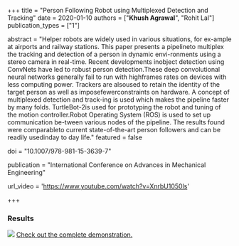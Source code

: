 +++
title = "Person Following Robot using Multiplexed Detection and Tracking"
date = 2020-01-10
authors = ["**Khush Agrawal**", "Rohit Lal"]
publication_types = ["1"]

abstract = "Helper robots are widely used in various situations, for ex-ample at airports and railway stations. This paper presents a pipelineto multiplex the tracking and detection of a person in dynamic envi-ronments using a stereo camera in real-time. Recent developments inobject detection using ConvNets have led to robust person detection.These deep convolutional neural networks generally fail to run with highframes rates on devices with less computing power. Trackers are alsoused to retain the identity of the target person as well as imposefewerconstraints on hardware. A concept of multiplexed detection and track-ing is used which makes the pipeline faster by many folds. TurtleBot-2is used for prototyping the robot and tuning of the motion controller.Robot Operating System (ROS) is used to set up communication be-tween various nodes of the pipeline. The results found were comparableto current state-of-the-art person followers and can be readily usedinday to day life."
featured = false

doi = "10.1007/978-981-15-3639-7"

publication = "International Conference on Advances in Mechanical Engineering"

url_video = 'https://www.youtube.com/watch?v=XnrbU1050ls'

+++
### Results
![](https://media.giphy.com/media/idROzgggHzMfqJTNPy/giphy.gif)
[Check out the complete demonstration.](https://www.youtube.com/watch?v=XnrbU1050ls) 
